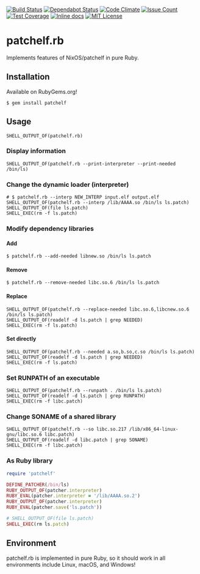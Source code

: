 [![Build Status](https://travis-ci.org/david942j/patchelf.rb.svg?branch=master)](https://travis-ci.org/david942j/patchelf.rb)
[![Dependabot Status](https://api.dependabot.com/badges/status?host=github&repo=david942j/patchelf.rb)](https://dependabot.com)
[![Code Climate](https://codeclimate.com/github/david942j/patchelf.rb/badges/gpa.svg)](https://codeclimate.com/github/david942j/patchelf.rb)
[![Issue Count](https://codeclimate.com/github/david942j/patchelf.rb/badges/issue_count.svg)](https://codeclimate.com/github/david942j/patchelf.rb)
[![Test Coverage](https://codeclimate.com/github/david942j/patchelf.rb/badges/coverage.svg)](https://codeclimate.com/github/david942j/patchelf.rb/coverage)
[![Inline docs](https://inch-ci.org/github/david942j/patchelf.rb.svg?branch=master)](https://inch-ci.org/github/david942j/patchelf.rb)
[![MIT License](https://img.shields.io/badge/license-MIT-blue.svg)](http://choosealicense.com/licenses/mit/)

# patchelf.rb

Implements features of NixOS/patchelf in pure Ruby.

## Installation

Available on RubyGems.org!
```
$ gem install patchelf
```

## Usage

```
SHELL_OUTPUT_OF(patchelf.rb)
```

### Display information
```
SHELL_OUTPUT_OF(patchelf.rb --print-interpreter --print-needed /bin/ls)
```

### Change the dynamic loader (interpreter)
```
# $ patchelf.rb --interp NEW_INTERP input.elf output.elf
SHELL_OUTPUT_OF(patchelf.rb --interp /lib/AAAA.so /bin/ls ls.patch)
SHELL_OUTPUT_OF(file ls.patch)
SHELL_EXEC(rm -f ls.patch)
```

### Modify dependency libraries

#### Add
```
$ patchelf.rb --add-needed libnew.so /bin/ls ls.patch
```

#### Remove
```
$ patchelf.rb --remove-needed libc.so.6 /bin/ls ls.patch
```

#### Replace
```
SHELL_OUTPUT_OF(patchelf.rb --replace-needed libc.so.6,libcnew.so.6 /bin/ls ls.patch)
SHELL_OUTPUT_OF(readelf -d ls.patch | grep NEEDED)
SHELL_EXEC(rm -f ls.patch)
```

#### Set directly
```
SHELL_OUTPUT_OF(patchelf.rb --needed a.so,b.so,c.so /bin/ls ls.patch)
SHELL_OUTPUT_OF(readelf -d ls.patch | grep NEEDED)
SHELL_EXEC(rm -f ls.patch)
```

### Set RUNPATH of an executable
```
SHELL_OUTPUT_OF(patchelf.rb --runpath . /bin/ls ls.patch)
SHELL_OUTPUT_OF(readelf -d ls.patch | grep RUNPATH)
SHELL_EXEC(rm -f libc.patch)
```

### Change SONAME of a shared library
```
SHELL_OUTPUT_OF(patchelf.rb --so libc.so.217 /lib/x86_64-linux-gnu/libc.so.6 libc.patch)
SHELL_OUTPUT_OF(readelf -d libc.patch | grep SONAME)
SHELL_EXEC(rm -f libc.patch)
```

### As Ruby library
```rb
require 'patchelf'

DEFINE_PATCHER(/bin/ls)
RUBY_OUTPUT_OF(patcher.interpreter)
RUBY_EVAL(patcher.interpreter = '/lib/AAAA.so.2')
RUBY_OUTPUT_OF(patcher.interpreter)
RUBY_EVAL(patcher.save('ls.patch'))

# SHELL_OUTPUT_OF(file ls.patch)
SHELL_EXEC(rm ls.patch)
```

## Environment

patchelf.rb is implemented in pure Ruby, so it should work in all environments include Linux, macOS, and Windows!

